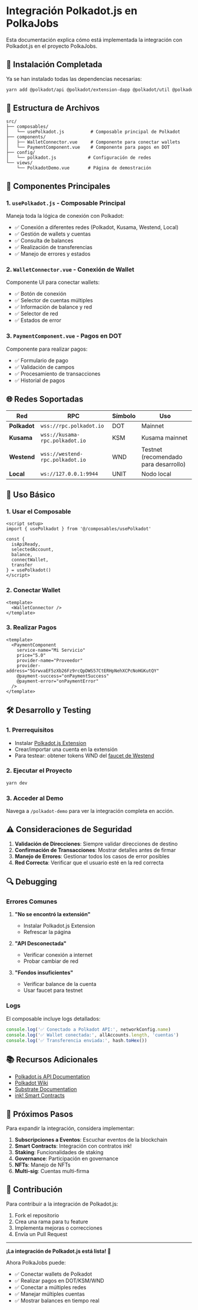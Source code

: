 # Integración Polkadot.js en PolkaJobs

Esta documentación explica cómo está implementada la integración con Polkadot.js en el proyecto PolkaJobs.

## 🚀 Instalación Completada

Ya se han instalado todas las dependencias necesarias:

```bash
yarn add @polkadot/api @polkadot/extension-dapp @polkadot/util @polkadot/util-crypto @polkadot/keyring
```

## 📁 Estructura de Archivos

```
src/
├── composables/
│   └── usePolkadot.js          # Composable principal de Polkadot
├── components/
│   ├── WalletConnector.vue     # Componente para conectar wallets
│   └── PaymentComponent.vue    # Componente para pagos en DOT
├── config/
│   └── polkadot.js            # Configuración de redes
└── views/
    └── PolkadotDemo.vue       # Página de demostración
```

## 🔧 Componentes Principales

### 1. `usePolkadot.js` - Composable Principal
Maneja toda la lógica de conexión con Polkadot:
- ✅ Conexión a diferentes redes (Polkadot, Kusama, Westend, Local)
- ✅ Gestión de wallets y cuentas
- ✅ Consulta de balances
- ✅ Realización de transferencias
- ✅ Manejo de errores y estados

### 2. `WalletConnector.vue` - Conexión de Wallet
Componente UI para conectar wallets:
- ✅ Botón de conexión
- ✅ Selector de cuentas múltiples
- ✅ Información de balance y red
- ✅ Selector de red
- ✅ Estados de error

### 3. `PaymentComponent.vue` - Pagos en DOT
Componente para realizar pagos:
- ✅ Formulario de pago
- ✅ Validación de campos
- ✅ Procesamiento de transacciones
- ✅ Historial de pagos

## 🌐 Redes Soportadas

| Red | RPC | Símbolo | Uso |
|-----|-----|---------|-----|
| **Polkadot** | `wss://rpc.polkadot.io` | DOT | Mainnet |
| **Kusama** | `wss://kusama-rpc.polkadot.io` | KSM | Kusama mainnet |
| **Westend** | `wss://westend-rpc.polkadot.io` | WND | Testnet (recomendado para desarrollo) |
| **Local** | `ws://127.0.0.1:9944` | UNIT | Nodo local |

## 🎯 Uso Básico

### 1. Usar el Composable
```vue
<script setup>
import { usePolkadot } from '@/composables/usePolkadot'

const {
  isApiReady,
  selectedAccount,
  balance,
  connectWallet,
  transfer
} = usePolkadot()
</script>
```

### 2. Conectar Wallet
```vue
<template>
  <WalletConnector />
</template>
```

### 3. Realizar Pagos
```vue
<template>
  <PaymentComponent
    service-name="Mi Servicio"
    price="5.0"
    provider-name="Proveedor"
    provider-address="5GrwvaEF5zXb26Fz9rcQpDWS57CtERHpNehXCPcNoHGKutQY"
    @payment-success="onPaymentSuccess"
    @payment-error="onPaymentError"
  />
</template>
```

## 🛠️ Desarrollo y Testing

### 1. Prerrequisitos
- Instalar [Polkadot.js Extension](https://polkadot.js.org/extension/)
- Crear/importar una cuenta en la extensión
- Para testear: obtener tokens WND del [faucet de Westend](https://faucet.polkadot.io/)

### 2. Ejecutar el Proyecto
```bash
yarn dev
```

### 3. Acceder al Demo
Navega a `/polkadot-demo` para ver la integración completa en acción.

## ⚠️ Consideraciones de Seguridad

1. **Validación de Direcciones**: Siempre validar direcciones de destino
2. **Confirmación de Transacciones**: Mostrar detalles antes de firmar
3. **Manejo de Errores**: Gestionar todos los casos de error posibles
4. **Red Correcta**: Verificar que el usuario esté en la red correcta

## 🔍 Debugging

### Errores Comunes

1. **"No se encontró la extensión"**
   - Instalar Polkadot.js Extension
   - Refrescar la página

2. **"API Desconectada"**
   - Verificar conexión a internet
   - Probar cambiar de red

3. **"Fondos insuficientes"**
   - Verificar balance de la cuenta
   - Usar faucet para testnet

### Logs
El composable incluye logs detallados:
```javascript
console.log('✅ Conectado a Polkadot API:', networkConfig.name)
console.log('✅ Wallet conectada:', allAccounts.length, 'cuentas')
console.log('✅ Transferencia enviada:', hash.toHex())
```

## 📚 Recursos Adicionales

- [Polkadot.js API Documentation](https://polkadot.js.org/docs/)
- [Polkadot Wiki](https://wiki.polkadot.network/)
- [Substrate Documentation](https://docs.substrate.io/)
- [ink! Smart Contracts](https://use.ink/)

## 🎉 Próximos Pasos

Para expandir la integración, considera implementar:

1. **Subscripciones a Eventos**: Escuchar eventos de la blockchain
2. **Smart Contracts**: Integración con contratos ink!
3. **Staking**: Funcionalidades de staking
4. **Governance**: Participación en governance
5. **NFTs**: Manejo de NFTs
6. **Multi-sig**: Cuentas multi-firma

## 🤝 Contribución

Para contribuir a la integración de Polkadot.js:

1. Fork el repositorio
2. Crea una rama para tu feature
3. Implementa mejoras o correcciones
4. Envía un Pull Request

---

**¡La integración de Polkadot.js está lista! 🎊**

Ahora PolkaJobs puede:
- ✅ Conectar wallets de Polkadot
- ✅ Realizar pagos en DOT/KSM/WND
- ✅ Conectar a múltiples redes
- ✅ Manejar múltiples cuentas
- ✅ Mostrar balances en tiempo real
